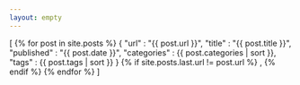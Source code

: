 ```yaml
---
layout: empty
---
```

[
    {% for post in site.posts %}
        {
            "url" : "{{ post.url }}",
            "title" : "{{ post.title }}",
            "published" : "{{ post.date }}",
            "categories" : {{ post.categories | sort }},
            "tags" : {{ post.tags | sort }}
        }
        {% if site.posts.last.url != post.url %}
        ,
        {% endif %}
    {% endfor %}
]